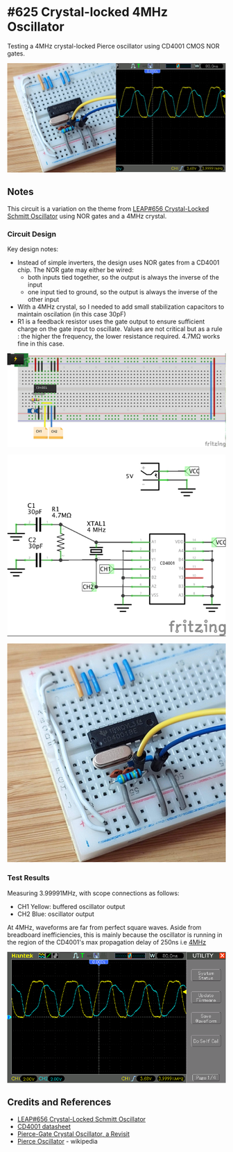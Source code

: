 # #625 Crystal-locked 4MHz Oscillator

Testing a 4MHz crystal-locked Pierce oscillator using CD4001 CMOS NOR gates.

![Build](./assets/CrystalLocked4MHzCD4001_build.jpg?raw=true)

## Notes

This circuit is a variation on the theme from
[LEAP#656 Crystal-Locked Schmitt Oscillator](../SchmittCrystalLockedOscillator)
using NOR gates and a 4MHz crystal.

### Circuit Design

Key design notes:

* Instead of simple inverters, the design uses NOR gates from a CD4001 chip. The NOR gate may either be wired:
    * both inputs tied together, so the output is always the inverse of the input
    * one input tied to ground, so the output is always the inverse of the other input
* With a 4MHz crystal, so I needed to add small stabilization capacitors to maintain oscilation (in this case 30pF)
* R1 is a feedback resistor uses the gate output to ensure sufficient charge on the gate input to oscillate. Values are not critical but as a rule : the higher the frequency, the lower resistance required. 4.7MΩ works fine in this case.

![bb](./assets/CrystalLocked4MHzCD4001_bb.jpg?raw=true)

![schematic](./assets/CrystalLocked4MHzCD4001_schematic.jpg?raw=true)

![bb_build](./assets/CrystalLocked4MHzCD4001_bb_build.jpg?raw=true)

### Test Results

Measuring 3.99991MHz, with scope connections as follows:

* CH1 Yellow: buffered oscillator output
* CH2 Blue: oscillator output

At 4MHz, waveforms are far from perfect square waves. Aside from breadboard inefficiencies, this is mainly because
the oscillator is running in the region of the CD4001's max propagation delay of 250ns i.e [4MHz](https://www.wolframalpha.com/input?i=1%2F%28250ns%29)

![scope](./assets/scope.gif?raw=true)

## Credits and References

* [LEAP#656 Crystal-Locked Schmitt Oscillator](../SchmittCrystalLockedOscillator)
* [CD4001 datasheet](https://www.futurlec.com/4000Series/CD4001.shtml)
* [Pierce-Gate Crystal Oscillator, a Revisit](https://www.mpdigest.com/2018/04/23/pierce-gate-crystal-oscillator-a-revisit/)
* [Pierce Oscillator](https://en.wikipedia.org/wiki/Pierce_oscillator) - wikipedia
